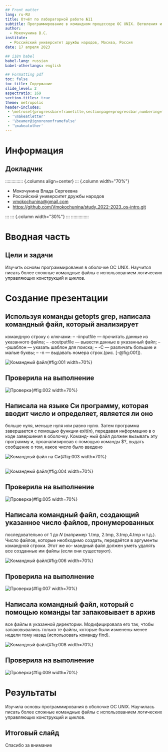 ```yaml
---
## Front matter
lang: ru-RU
title: Отчёт по лабораторной работе №11
subtitle: Программирование в командном процессоре ОС UNIX. Ветвления и циклы
author:
  - Мокочунина В.С.
institute:
  - Российский университет дружбы народов, Москва, Россия
date: 17 апреля 2023

## i18n babel
babel-lang: russian
babel-otherlangs: english

## Formatting pdf
toc: false
toc-title: Содержание
slide_level: 2
aspectratio: 169
section-titles: true
theme: metropolis
header-includes:
 - \metroset{progressbar=frametitle,sectionpage=progressbar,numbering=fraction}
 - '\makeatletter'
 - '\beamer@ignorenonframefalse'
 - '\makeatother'
---
```


# Информация

## Докладчик

:::::::::::::: {.columns align=center}
::: {.column width="70%"}

  * Мокочунина Влада Сергеевна
  * Российский университет дружбы народов
  * [vmokochunina@gmail.com](mailto:vmokochunina@gmail.com)
  * <https://github.com/Vmokochunina/study_2022-2023_os-intro.git>

:::
::: {.column width="30%"}
:::
::::::::::::::

# Вводная часть

## Цели и задачи

Изучить основы программирования в оболочке ОС UNIX. Научится писать более
сложные командные файлы с использованием логических управляющих конструкций
и циклов.

# Создание презентации

##  Используя команды getopts grep, написала командный файл, который анализирует
командную строку с ключами:
– -iinputfile — прочитать данные из указанного файла;
– -ooutputfile — вывести данные в указанный файл;
– -pшаблон — указать шаблон для поиска;
– -C — различать большие и малые буквы;
– -n — выдавать номера строк.(рис. [-@fig:001]).

![Командный файл](image/1.png){#fig:001 width=70%}

##  Проверила на выполнение

![Проверка](image/2.png){#fig:002 width=70%}

##  Написала на языке Си программу, которая вводит число и определяет, является ли оно
больше нуля, меньше нуля или равно нулю. Затем программа завершается с помощью
функции exit(n), передавая информацию в о коде завершения в оболочку. Команд-
ный файл должен вызывать эту программу и, проанализировав с помощью команды
$?, выдать сообщение о том, какое число было введено

![Командный файл на Си](image/3.png){#fig:003 width=70%}

##  

![Командный файл](image/4.png){#fig:004 width=70%}

##   Проверила на выполнение

![Проверка](image/5.png){#fig:005 width=70%}

##   Написала командный файл, создающий указанное число файлов, пронумерованных
последовательно от 1 до 𝑁 (например 1.tmp, 2.tmp, 3.tmp,4.tmp и т.д.). Число файлов,
которые необходимо создать, передаётся в аргументы командной строки. Этот же ко-
мандный файл должен уметь удалять все созданные им файлы (если они существуют).

![Командный файл](image/6.png){#fig:006 width=70%}

##   Проверила на выполнение

![Проверка](image/7.png){#fig:007 width=70%}

##   Написала командный файл, который с помощью команды tar запаковывает в архив
все файлы в указанной директории. Модифицировала его так, чтобы запаковывались
только те файлы, которые были изменены менее недели тому назад (использовать
команду find).

![Командный файл](image/8.png){#fig:008 width=70%}

##   Проверила на выполнение

![Проверка](image/9.png){#fig:009 width=70%}


# Результаты

Изучила основы программирования в оболочке ОС UNIX. Научилась писать более
сложные командные файлы с использованием логических управляющих конструкций
и циклов.

## Итоговый слайд

Спасибо за внимание

